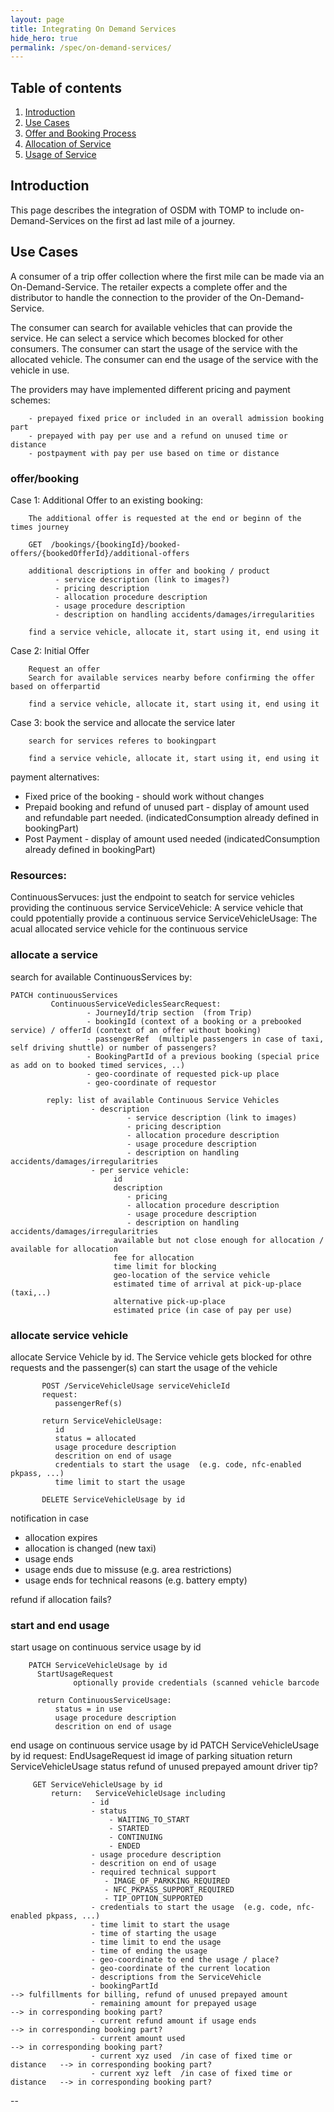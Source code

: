```yaml
---
layout: page
title: Integrating On Demand Services
hide_hero: true
permalink: /spec/on-demand-services/
---
```

## Table of contents

1. [Introduction](#introduction)
2. [Use Cases](#useCases)
3. [Offer and Booking Process](#Booking)
4. [Allocation of Service](#Allocation)
5. [Usage of Service](#Usage)

## Introduction <a name="introduction">

This page describes the integration of OSDM with TOMP to include on-Demand-Services on the first ad last mile of a journey.


## Use Cases <a name="useCases">

A consumer of a trip offer collection where the first mile can be made via an On-Demand-Service. The retailer expects a complete offer and the distributor to handle the connection to the provider of the On-Demand-Service.

The consumer can search for available vehicles that can provide the service. He can select a service which becomes blocked for other consumers. 
The consumer can start the usage of the service with the allocated vehicle.
The consumer can end the usage of the service with the vehicle in use.

The providers may have implemented different pricing and payment schemes:

        - prepayed fixed price or included in an overall admission booking part
        - prepayed with pay per use and a refund on unused time or distance
        - postpayment with pay per use based on time or distance

### offer/booking <a name="booking">

Case 1: Additional Offer to an existing booking:

        The additional offer is requested at the end or beginn of the times journey

        GET  /bookings/{bookingId}/booked-offers/{bookedOfferId}/additional-offers

        additional descriptions in offer and booking / product
              - service description (link to images?)
              - pricing description
              - allocation procedure description
              - usage procedure description
              - description on handling accidents/damages/irregularities     

        find a service vehicle, allocate it, start using it, end using it

Case 2: Initial Offer

        Request an offer 
        Search for available services nearby before confirming the offer based on offerpartid

        find a service vehicle, allocate it, start using it, end using it


Case 3: book the service and allocate the service later

        search for services referes to bookingpart

        find a service vehicle, allocate it, start using it, end using it


payment alternatives:

  - Fixed price of the booking
            - should work without changes
  - Prepaid booking and refund of unused part
            - display of amount used and refundable part needed. (indicatedConsumption already defined in bookingPart)
  - Post Payment
            - display of amount used needed (indicatedConsumption already defined in bookingPart)
    

### Resources:

ContinuousServuces: just the endpoint to seatch for service vehicles providing the continuous service
ServiceVehicle: A service vehicle that could ppotentially provide a continuous service
ServiceVehicleUsage: The acual allocated service vehicle for the continuous service



### allocate a service <a name="allocation">


search for available ContinuousServices by:

    PATCH continuousServices
             ContinuousServiceVediclesSearcRequest:
                     - JourneyId/trip section  (from Trip)
                     - bookingId (context of a booking or a prebooked service) / offerId (context of an offer without booking)
                     - passengerRef  (multiple passengers in case of taxi, self driving shuttle) or number of passengers?
                     - BookingPartId of a previous booking (special price as add on to booked timed services, ..)
                     - geo-coordinate of requested pick-up place
                     - geo-coordinate of requestor

            reply: list of available Continuous Service Vehicles
                      - description
                              - service description (link to images)
                              - pricing description
                              - allocation procedure description
                              - usage procedure description
                              - description on handling accidents/damages/irregularitries       
                      - per service vehicle:
                           id
                           description
                              - pricing
                              - allocation procedure description
                              - usage procedure description
                              - description on handling accidents/damages/irregularitries
                           available but not close enough for allocation / available for allocation
                           fee for allocation
                           time limit for blocking
                           geo-location of the service vehicle
                           estimated time of arrival at pick-up-place (taxi,..)
                           alternative pick-up-place
                           estimated price (in case of pay per use)

### allocate service vehicle

allocate Service Vehicle by id. The Service vehicle gets blocked for othre requests and the passenger(s) can start the usage of the vehicle

           POST /ServiceVehicleUsage serviceVehicleId 
           request:
              passengerRef(s)
           
           return ServiceVehicleUsage:
              id
              status = allocated
              usage procedure description
              descrition on end of usage
              credentials to start the usage  (e.g. code, nfc-enabled pkpass, ...)
              time limit to start the usage

           DELETE ServiceVehicleUsage by id
            


notification in case
  - allocation expires
  - allocation is changed (new taxi)
  - usage ends
  - usage ends due to missuse (e.g. area restrictions)
  - usage ends for technical reasons (e.g. battery empty)

refund if allocation fails?



### start and end usage <a name="usage">


start usage on continuous service usage by id

        PATCH ServiceVehicleUsage by id
          StartUsageRequest
                  optionally provide credentials (scanned vehicle barcode   
                  
          return ContinuousServiceUsage: 
              status = in use
              usage procedure description
              descrition on end of usage        
    
end usage on continuous service usage by id
          PATCH ServiceVehicleUsage by id
          request:
             EndUsageRequest
                id
                image of parking situation
          return ServiceVehicleUsage
             status
             refund of unused prepayed amount
             driver tip?
                
         GET ServiceVehicleUsage by id
             return:   ServiceVehicleUsage including
                      - id
                      - status
                          - WAITING_TO_START
                          - STARTED
                          - CONTINUING
                          - ENDED
                      - usage procedure description
                      - descrition on end of usage
                      - required technical support
                         - IMAGE_OF_PARKKING_REQUIRED
                         - NFC_PKPASS_SUPPORT_REQUIRED
                         - TIP_OPTION_SUPPORTED
                      - credentials to start the usage  (e.g. code, nfc-enabled pkpass, ...)
                      - time limit to start the usage
                      - time of starting the usage
                      - time limit to end the usage
                      - time of ending the usage
                      - geo-coordinate to end the usage / place?
                      - geo-coordinate of the current location
                      - descriptions from the ServiceVehicle
                      - bookingPartId                                          --> fulfillments for billing, refund of unused prepayed amount
                      - remaining amount for prepayed usage                    --> in corresponding booking part?
                      - current refund amount if usage ends                    --> in corresponding booking part?
                      - current amount used                                    --> in corresponding booking part?
                      - current xyz used  /in case of fixed time or distance   --> in corresponding booking part?
                      - current xyz left  /in case of fixed time or distance   --> in corresponding booking part?



--
